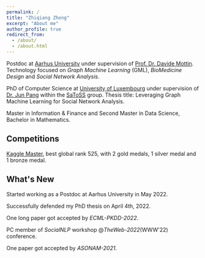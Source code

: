 ```yaml
---
permalink: /
title: "Zhiqiang Zhong"
excerpt: "About me"
author_profile: true
redirect_from: 
  - /about/
  - /about.html
---
```


Postdoc at [Aarhus University](https://international.au.dk/) under supervision of [Prof. Dr. Davide Mottin](https://mott.in/). 
Technology focused on *Graph Machine Learning* (GML), *BioMedicine Design* and *Social Network Analysis*.

PhD of Computer Science at [University of Luxembourg](https://wwwen.uni.lu/) under supervision of [Dr. Jun Pang](http://satoss.uni.lu/members/jun/) within the [SaToSS](http://satoss.uni.lu/) group.
Thesis title: Leveraging Graph Machine Learning for Social Network Analysis. 

Master in Information & Finance and Second Master in Data Science, Bachelor in Mathematics.

## Competitions
[Kaggle Master](https://www.kaggle.com/zhiqiangzhong), best global rank 525, with 2 gold medals, 1 silver medal and 1 bronze medal. 

## What's New
Started working as a Postdoc at Aarhus University in May 2022. 

Successfully defended my PhD thesis on April 4th, 2022. 

One long paper got accepted by *ECML-PKDD-2022*.

PC member of *SocialNLP* workshop @*TheWeb-2022*(WWW'22) conference.

One paper got accepted by *ASONAM-2021*. 

